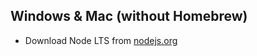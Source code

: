 ## Windows & Mac (without Homebrew)
* Download Node LTS from [nodejs.org](https://nodejs.org/en/download/)
